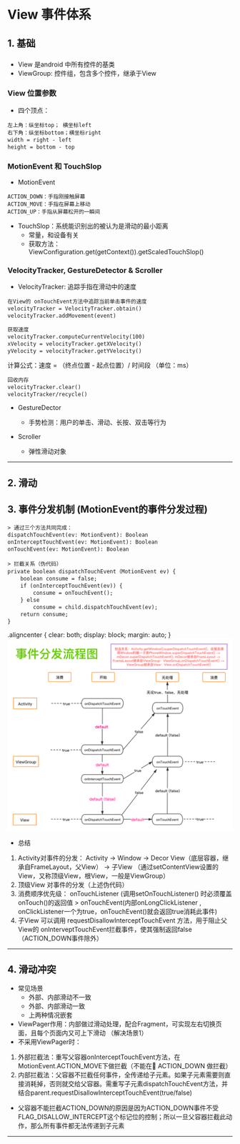 # View 事件体系


## 1. 基础

### 
- View 是android 中所有控件的基类
- ViewGroup: 控件组，包含多个控件，继承于View

### View 位置参数
- 四个顶点：
```
左上角：纵坐标top； 横坐标left
右下角：纵坐标bottom；横坐标right
width = right - left 
height = bottom - top
```

### MotionEvent 和 TouchSlop
- MotionEvent
```
ACTION_DOWN：手指刚接触屏幕
ACTION_MOVE：手指在屏幕上移动
ACTION_UP：手指从屏幕松开的一瞬间
```
- TouchSlop：系统能识别出的被认为是滑动的最小距离
    - 常量，和设备有关
    - 获取方法： ViewConfiguration.get(getContext()).getScaledTouchSlop()

### VelocityTracker, GestureDetector & Scroller
- VelocityTracker: 追踪手指在滑动中的速度
```
在View的 onTouchEvent方法中追踪当前单击事件的速度
velocityTracker = VelocityTracker.obtain()
velocityTracker.addMovement(event)
```

```
获取速度
velocityTracker.computeCurrentVelocity(100)
xVelocity = velocityTracker.getXVelocity()
yVelocity = velocityTracker.getYVelocity()
```
计算公式：速度 = （终点位置 - 起点位置）/ 时间段 （单位：ms）

```
回收内存
velocityTracker.clear()
velocityTracker/recycle()
```
- GestureDector
    - 手势检测：用户的单击、滑动、长按、双击等行为

- Scroller
    - 弹性滑动对象

------ 

## 2. 滑动



## 3. 事件分发机制 (MotionEvent的事件分发过程)

```
> 通过三个方法共同完成：
dispatchTouchEvent(ev: MotionEvent): Boolean
onInterceptTouchEvent(ev: MotionEvent): Boolean
onTouchEvent(ev: MotionEvent): Boolean

> 拦截关系（伪代码）
private boolean dispatchTouchEvent（MotionEvent ev) {
    boolean consume = false;
    if (onInterceptTouchEvent(ev)) {
        consume = onTouchEvent();
    } else 
        consume = child.dispatchTouchEvent(ev);
    return consume;
}
```
.aligncenter {
    clear: both;
    display: block;
    margin: auto;
}
<img src="https://github.com/xiaojing1031/personal-notes-android/raw/main/%E7%BB%98%E5%9B%BE%E7%AC%94%E8%AE%B0%E8%B5%84%E6%BA%90/View%20%E4%BA%8B%E4%BB%B6%E5%88%86%E5%8F%91%E6%B5%81%E7%A8%8B%E5%9B%BE.png" width="600">

- 总结
1. Activity对事件的分发： Activity -> Window -> Decor View（底层容器，继承自FrameLayout，父View） -> 子View （通过setContentView设置的View，又称顶级View，根View，一般是ViewGroup）
2. 顶级View 对事件的分发（上述伪代码）
3. 消费顺序优先级： onTouchListener (调用setOnTouchListener() 时必须覆盖onTouch()的返回值 > onTouchEvent(内部onLongClickListener , onClickListener一个为true，onTouchEvent()就会返回true消耗此事件)
4. 子View 可以调用 requestDisallowInterceptTouchEvent 方法，用于阻止父View的 onInterveptTouchEvent拦截事件，使其强制返回false（ACTION_DOWN事件除外）

------ 

## 4. 滑动冲突
- 常见场景
    - 外部、内部滑动不一致
    - 外部、内部滑动一致
    - 上两种情况嵌套
- ViewPager作用：内部做过滑动处理，配合Fragment，可实现左右切换页面，且每个页面内又可上下滑动 （解决场景1）
- 不采用ViewPager时：
1. 外部拦截法：重写父容器onInterceptTouchEvent方法，在MotionEvent.ACTION_MOVE下做拦截（不能在 ACTION_DOWN 做拦截）
2. 内部拦截法：父容器不拦截任何事件，全传递给子元素。如果子元素需要则直接消耗掉，否则就交给父容器。需重写子元素dispatchTouchEvent方法，并结合parent.requestDisallowInterceptTouchEvent(true/false)

- 父容器不能拦截ACTION_DOWN的原因是因为ACTION_DOWN事件不受 FLAG_DISALLOW_INTERCEPT这个标记位的控制；所以一旦父容器拦截此动作，那么所有事件都无法传递到子元素

------ 
